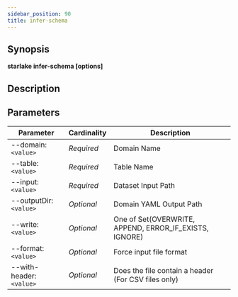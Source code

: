 ```yaml
---
sidebar_position: 90
title: infer-schema
---
```



## Synopsis

**starlake infer-schema [options]**

## Description


## Parameters

Parameter|Cardinality|Description
---|---|---
--domain:`<value>`|*Required*|Domain Name
--table:`<value>`|*Required*|Table Name
--input:`<value>`|*Required*|Dataset Input Path
--outputDir:`<value>`|*Optional*|Domain YAML Output Path
--write:`<value>`|*Optional*|One of Set(OVERWRITE, APPEND, ERROR_IF_EXISTS, IGNORE)
--format:`<value>`|*Optional*|Force input file format
--with-header:`<value>`|*Optional*|Does the file contain a header (For CSV files only)

